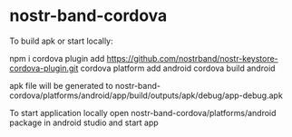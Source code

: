 # nostr-band-cordova

To build apk or start locally:

npm i
cordova plugin add https://github.com/nostrband/nostr-keystore-cordova-plugin.git
cordova platform add android
cordova build android

apk file will be generated to nostr-band-cordova/platforms/android/app/build/outputs/apk/debug/app-debug.apk

To start application locally open nostr-band-cordova/platforms/android package in android studio and start app
